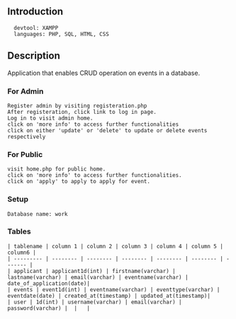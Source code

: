 ## Introduction

      devtool: XAMPP
      languages: PHP, SQL, HTML, CSS

## Description
   Application that enables CRUD operation on events in a database.

### For Admin 
    Register admin by visiting registeration.php
    After registeration, click link to log in page. 
    Log in to visit admin home.
    click on 'more info' to access further functionalities
    click on either 'update' or 'delete' to update or delete events respectively

### For Public
    visit home.php for public home.
    click on 'more info' to access further functionalities.
    click on 'apply' to apply to apply for event.

### Setup

    Database name: work

### Tables

    | tablename | column 1 | column 2 | column 3 | column 4 | column 5 | column6 |
    | --------- | -------- | -------- | -------- | -------- | -------- | ------- |
    | applicant | applicant1d(int) | firstname(varchar) | lastname(varchar) | email(varchar) | eventname(varchar) | date_of_application(date)|
    | events | event1d(int) | eventname(varchar) | eventtype(varchar) | eventdate(date) | created_at(timestamp) | updated_at(timestamp)|
    | user | 1d(int) | username(varchar) | email(varchar) | password(varchar) |  |   |


